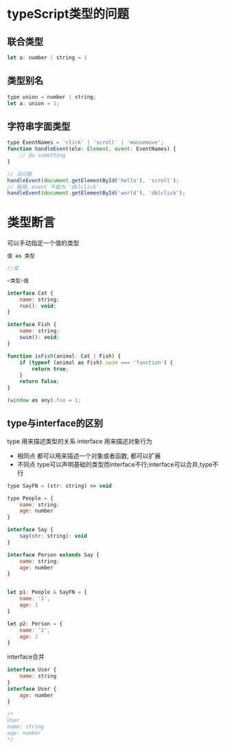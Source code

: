# typeScript类型的问题

## 联合类型

```js
let a: number | string = 1
```

## 类型别名

```js
type union = number | string;
let a: union = 1;
```

## 字符串字面类型

```js
type EventNames = 'click' | 'scroll' | 'mousemove';
function handleEvent(ele: Element, event: EventNames) {
    // do something
}

// 没问题
handleEvent(document.getElementById('hello'), 'scroll');
// 报错，event 不能为 'dblclick'
handleEvent(document.getElementById('world'), 'dblclick');
```

# 类型断言

可以手动指定一个值的类型
```js
值 as 类型

//或

<类型>值
```

```js
interface Cat {
    name: string;
    run(): void;
}

interface Fish {
    name: string;
    swim(): void;
}

function isFish(animal: Cat | Fish) {
    if (typeof (animal as Fish).swim === 'function') {
        return true;
    }
    return false;
}

(window as any).foo = 1;
```

## type与interface的区别

type 用来描述类型的关系
interface 用来描述对象行为

- 相同点 都可以用来描述一个对象或者函数, 都可以扩展
- 不同点 type可以声明基础的类型而interface不行;interface可以合并,type不行
```js
type SayFN = (str: string) => void

type People = {
    name: string;
    age: number
}

interface Say {
    say(str: string): void
}

interface Person extends Say {
    name: string;
    age: number
}


let p1: People & SayFN = {
    name: '1',
    age: 1
}

let p2: Person = {
    name: '2',
    age: 2
}
```

interface合并
```js
interface User {
    name: string
}
interface User {
    age: number
}

/*
User
name: string
age: number
*/
```